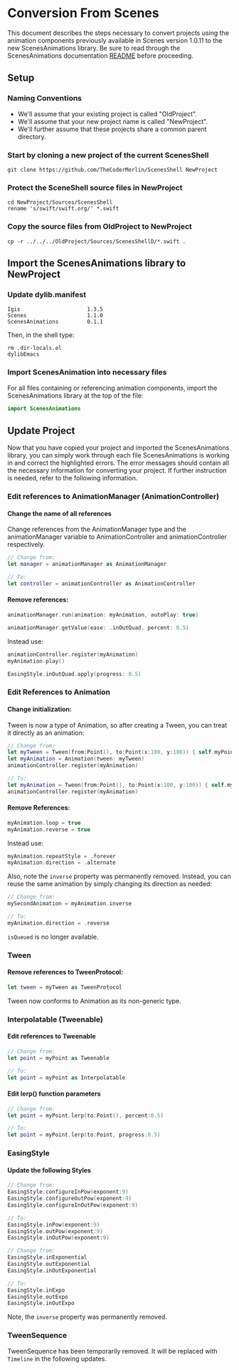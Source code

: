 # Conversion From Scenes

This document describes the steps necessary to convert projects using the animation components previously available in Scenes version 1.0.11 to the new ScenesAnimations library.  Be sure to read through the ScenesAnimations documentation [README](./README.md) before proceeding.

## Setup

### Naming Conventions

- We'll assume that your existing project is called "OldProject".
- We'll assume that your new project name is called "NewProject".
- We'll further assume that these projects share a common parent directory.

### Start by cloning a new project of the current ScenesShell

```shell
git clone https://github.com/TheCoderMerlin/ScenesShell NewProject
```

### Protect the SceneShell source files in NewProject

```shell
cd NewProject/Sources/ScenesShell
rename 's/swift/swift.org/' *.swift
```

### Copy the source files from OldProject to NewProject

```shell
cp -r ../../../OldProject/Sources/ScenesShellD/*.swift .
```

## Import the ScenesAnimations library to NewProject

### Update dylib.manifest

```shell
Igis                     1.3.5
Scenes                   1.1.0
ScenesAnimations         0.1.1
```

Then, in the shell type:

```shell
rm .dir-locals.el
dylibEmacs
```

### Import ScenesAnimation into necessary files

For all files containing or referencing animation components, import the ScenesAnimations library at the top of the file:

```swift
import ScenesAnimations
```

## Update Project

Now that you have copied your project and imported the ScenesAnimations library, you can simply work through each file ScenesAnimations is working in and correct the highlighted errors.  The error messages should contain all the necessary information for converting your project.  If further instruction is needed, refer to the following information.

### Edit references to AnimationManager (AnimationController)

#### Change the name of all references

Change references from the AnimationManager type and the animationManager variable to AnimationController and animationController respectively.

```swift
// Change from:
let manager = animationManager as AnimationManager

// To:
let controller = animationController as AnimationController
```

#### Remove references:

```swift
animationManager.run(animation: myAnimation, autoPlay: true)

animationManager.getValue(ease: .inOutQuad, percent: 0.5)
```

Instead use:

```swift
animationController.register(myAnimation)
myAnimation.play()

EasingStyle.inOutQuad.apply(progress: 0.5)
```

### Edit References to Animation

#### Change initialization:

Tween is now a type of Animation, so after creating a Tween, you can treat it directly as an animation:

```swift
// Change from:
let myTween = Tween(from:Point(), to:Point(x:100, y:100)) { self.myPoint = $0 }
let myAnimation = Animation(tween: myTween)
animationController.register(myAnimation)

// To:
let myAnimation = Tween(from:Point(), to:Point(x:100, y:100)) { self.myPoint = $0 }
animationController.register(myAnimation)
```

#### Remove References:

```swift
myAnimation.loop = true
myAnimation.reverse = true
```

Instead use:

```swift
myAnimation.repeatStyle = .forever
myAnimation.direction = .alternate
```

Also, note the `inverse` property was permanently removed.  Instead, you can reuse the same animation by simply changing its direction as needed:

```swift
// Change from:
mySecondAnimation = myAnimation.inverse

// To:
myAnimation.direction = .reverse
```

`isQueued` is no longer available.

### Tween

#### Remove references to TweenProtocol:

```swift
let tween = myTween as TweenProtocol
```

Tween now conforms to Animation as its non-generic type.

### Interpolatable (Tweenable)

#### Edit references to Tweenable

```swift
// Change from:
let point = myPoint as Tweenable

// To:
let point = myPoint as Interpolatable
```

#### Edit lerp() function parameters

```swift
// Change from:
let point = myPoint.lerp(to:Point(), percent:0.5)

// To:
let point = myPoint.lerp(to:Point, progress:0.5)
```

### EasingStyle

#### Update the following Styles

```swift
// Change from:
EasingStyle.configureInPow(exponent:9)
EasingStyle.configureOutPow(exponent:9)
EasingStyle.configureInOutPow(exponent:9)

// To:
EasingStyle.inPow(exponent:9)
EasingStyle.outPow(exponent:9)
EasingStyle.inOutPow(exponent:9)
```

```swift
// Change from:
EasingStyle.inExponential
EasingStyle.outExponential
EasingStyle.inOutExponential

// To:
EasingStyle.inExpo
EasingStyle.outExpo
EasingStyle.inOutExpo
```

Note, the `inverse` property was permanently removed.

### TweenSequence

TweenSequence has been temporarily removed.  It will be replaced with `Timeline` in the following updates.
